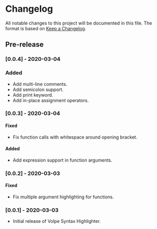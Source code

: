 # Changelog

All notable changes to this project will be documented in this file.
The format is based on [Keep a Changelog](https://keepachangelog.com/en/1.0.0/).

## Pre-release

### [0.0.4] - 2020-03-04
### Added
- Add multi-line comments.
- Add semicolon support.
- Add print keyword.
- Add in-place assignment operators.

### [0.0.3] - 2020-03-04
#### Fixed
- Fix function calls with whitespace around opening bracket.

#### Added
- Add expression support in function arguments.


### [0.0.2] - 2020-03-03
#### Fixed
- Fix multiple argument highlighting for functions.


### [0.0.1] - 2020-03-03
- Initial release of Volpe Syntax Highlighter.